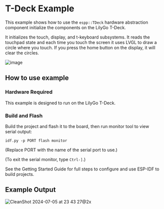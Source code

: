 # T-Deck Example

This example shows how to use the `espp::TDeck` hardware abstraction component
initialize the components on the LilyGo T-Deck.

It initializes the touch, display, and t-keyboard subsystems. It reads the
touchpad state and each time you touch the screen it uses LVGL to draw a circle
where you touch. If you press the home button on the display, it will clear the
circles.

![image](https://github.com/esp-cpp/espp/assets/213467/4744d6ee-33bd-4907-8c58-3f3c2e5b7ba6)

## How to use example

### Hardware Required

This example is designed to run on the LilyGo T-Deck.

### Build and Flash

Build the project and flash it to the board, then run monitor tool to view
serial output:

```
idf.py -p PORT flash monitor
```

(Replace PORT with the name of the serial port to use.)

(To exit the serial monitor, type ``Ctrl-]``.)

See the Getting Started Guide for full steps to configure and use ESP-IDF to build projects.

## Example Output

![CleanShot 2024-07-05 at 23 43 27@2x](https://github.com/esp-cpp/espp/assets/213467/03d1dad5-e9fa-461c-9eb2-1e5d314dcfdb)
